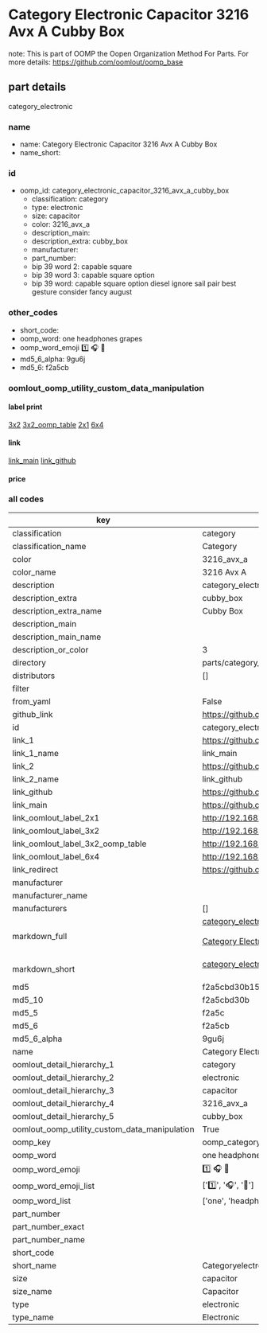 # Category Electronic Capacitor 3216 Avx A Cubby Box  

note: This is part of OOMP the Oopen Organization Method For Parts. For more details: https://github.com/oomlout/oomp_base

##  part details
  



category_electronic



### name
* name: Category Electronic Capacitor 3216 Avx A Cubby Box
* name_short: 
### id
* oomp_id: category_electronic_capacitor_3216_avx_a_cubby_box
  * classification: category
  * type: electronic
  * size: capacitor
  * color: 3216_avx_a
  * description_main: 
  * description_extra: cubby_box
  * manufacturer: 
  * part_number: 
  * bip 39 word 2: capable square
  * bip 39 word 3: capable square option
  * bip 39 word: capable square option diesel ignore sail pair best gesture consider fancy august

### other_codes
* short_code: 
* oomp_word: one headphones grapes
* oomp_word_emoji :one: :headphones: :grapes:
* md5_6_alpha: 9gu6j
* md5_6: f2a5cb






### oomlout_oomp_utility_custom_data_manipulation
#### label print
[3x2](http://192.168.1.245:1112/?label=oomp%209gu6j)
[3x2_oomp_table](http://192.168.1.108:1112/?label=oomp%209gu6j)
[2x1](http://192.168.1.242:1112/?label=oomp%209gu6j)
[6x4](http://192.168.1.55:1112/?label=oomp%209gu6j)    

#### link

[link_main](https://github.com/oomlout/oomlout_oomp_version_1_messy/tree/main/parts/category_electronic_capacitor_3216_avx_a_cubby_box) [link_github](https://github.com/oomlout/oomlout_oomp_version_1_messy/tree/main/parts/category_electronic_capacitor_3216_avx_a_cubby_box)                             

#### price







### all codes 
| key | value |  
| --- | --- |  
| classification | category |  
| classification_name | Category |  
| color | 3216_avx_a |  
| color_name | 3216 Avx A |  
| description | category_electronic |  
| description_extra | cubby_box |  
| description_extra_name | Cubby Box |  
| description_main |  |  
| description_main_name |  |  
| description_or_color | 3  |  
| directory | parts/category_electronic_capacitor_3216_avx_a_cubby_box |  
| distributors | [] |  
| filter |  |  
| from_yaml | False |  
| github_link | https://github.com/oomlout/oomlout_oomp_part_src/tree/main/parts/category_electronic_capacitor_3216_avx_a_cubby_box |  
| id | category_electronic_capacitor_3216_avx_a_cubby_box |  
| link_1 | https://github.com/oomlout/oomlout_oomp_version_1_messy/tree/main/parts/category_electronic_capacitor_3216_avx_a_cubby_box |  
| link_1_name | link_main |  
| link_2 | https://github.com/oomlout/oomlout_oomp_version_1_messy/tree/main/parts/category_electronic_capacitor_3216_avx_a_cubby_box |  
| link_2_name | link_github |  
| link_github | https://github.com/oomlout/oomlout_oomp_version_1_messy/tree/main/parts/category_electronic_capacitor_3216_avx_a_cubby_box |  
| link_main | https://github.com/oomlout/oomlout_oomp_version_1_messy/tree/main/parts/category_electronic_capacitor_3216_avx_a_cubby_box |  
| link_oomlout_label_2x1 | http://192.168.1.242:1112/?label=oomp%209gu6j |  
| link_oomlout_label_3x2 | http://192.168.1.245:1112/?label=oomp%209gu6j |  
| link_oomlout_label_3x2_oomp_table | http://192.168.1.108:1112/?label=oomp%209gu6j |  
| link_oomlout_label_6x4 | http://192.168.1.55:1112/?label=oomp%209gu6j |  
| link_redirect | https://github.com/oomlout/oomlout_oomp_version_1_messy/tree/main/parts/category_electronic_capacitor_3216_avx_a_cubby_box |  
| manufacturer |  |  
| manufacturer_name |  |  
| manufacturers | [] |  
| markdown_full | [category_electronic_capacitor_3216_avx_a_cubby_box](none)<br>[](none)<br>[Category Electronic Capacitor 3216 Avx A Cubby Box](none)<br><br> |  
| markdown_short | [category_electronic_capacitor_3216_avx_a_cubby_box](none)<br><br> |  
| md5 | f2a5cbd30b1553e2f8b863d93774d90f |  
| md5_10 | f2a5cbd30b |  
| md5_5 | f2a5c |  
| md5_6 | f2a5cb |  
| md5_6_alpha | 9gu6j |  
| name | Category Electronic Capacitor 3216 Avx A Cubby Box |  
| oomlout_detail_hierarchy_1 | category |  
| oomlout_detail_hierarchy_2 | electronic |  
| oomlout_detail_hierarchy_3 | capacitor |  
| oomlout_detail_hierarchy_4 | 3216_avx_a |  
| oomlout_detail_hierarchy_5 | cubby_box |  
| oomlout_oomp_utility_custom_data_manipulation | True |  
| oomp_key | oomp_category_electronic_capacitor_3216_avx_a_cubby_box |  
| oomp_word | one headphones grapes |  
| oomp_word_emoji | :one: :headphones: :grapes: |  
| oomp_word_emoji_list | [':one:', ':headphones:', ':grapes:'] |  
| oomp_word_list | ['one', 'headphones', 'grapes'] |  
| part_number |  |  
| part_number_exact |  |  
| part_number_name |  |  
| short_code |  |  
| short_name | Categoryelectronic |  
| size | capacitor |  
| size_name | Capacitor |  
| type | electronic |  
| type_name | Electronic |  
